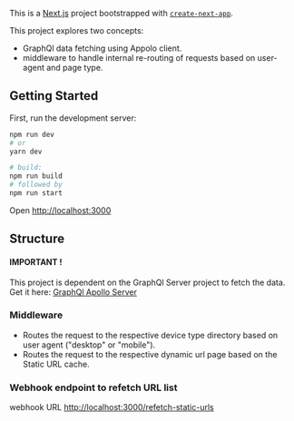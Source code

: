 This is a [Next.js](https://nextjs.org/) project bootstrapped with [`create-next-app`](https://github.com/vercel/next.js/tree/canary/packages/create-next-app).

This project explores two concepts:
* GraphQl data fetching using Appolo client.
* middleware to handle internal re-routing of requests based on user-agent and page type.


## Getting Started

First, run the development server:

```bash
npm run dev
# or
yarn dev

# build:
npm run build
# followed by
npm run start
```

Open [http://localhost:3000](http://localhost:3000)


## Structure

#### IMPORTANT !
This project is dependent on the GraphQl Server project to fetch the data.
Get it here: [GraphQl Apollo Server](https://github.com/guipina/graphql-server-test)

### Middleware
* Routes the request to the respective device type directory based on user agent ("desktop" or "mobile").
* Routes the request to the respective dynamic url page based on the Static URL cache.

### Webhook endpoint to refetch URL list
webhook URL [http://localhost:3000/refetch-static-urls](http://localhost:3000/refetch-static-urls)




